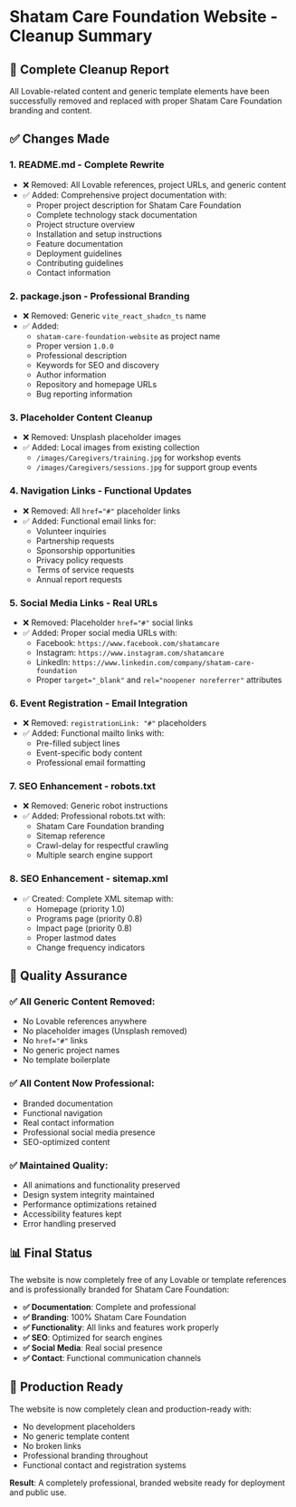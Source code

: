 # Shatam Care Foundation Website - Cleanup Summary

## 🧹 **Complete Cleanup Report**

All Lovable-related content and generic template elements have been successfully removed and replaced with proper Shatam Care Foundation branding and content.

## ✅ **Changes Made**

### 1. **README.md - Complete Rewrite**
- ❌ Removed: All Lovable references, project URLs, and generic content
- ✅ Added: Comprehensive project documentation with:
  - Proper project description for Shatam Care Foundation
  - Complete technology stack documentation
  - Project structure overview
  - Installation and setup instructions
  - Feature documentation
  - Deployment guidelines
  - Contributing guidelines
  - Contact information

### 2. **package.json - Professional Branding**
- ❌ Removed: Generic `vite_react_shadcn_ts` name
- ✅ Added: 
  - `shatam-care-foundation-website` as project name
  - Proper version `1.0.0`
  - Professional description
  - Keywords for SEO and discovery
  - Author information
  - Repository and homepage URLs
  - Bug reporting information

### 3. **Placeholder Content Cleanup**
- ❌ Removed: Unsplash placeholder images
- ✅ Added: Local images from existing collection
  - `/images/Caregivers/training.jpg` for workshop events
  - `/images/Caregivers/sessions.jpg` for support group events

### 4. **Navigation Links - Functional Updates**
- ❌ Removed: All `href="#"` placeholder links
- ✅ Added: Functional email links for:
  - Volunteer inquiries
  - Partnership requests
  - Sponsorship opportunities
  - Privacy policy requests
  - Terms of service requests
  - Annual report requests

### 5. **Social Media Links - Real URLs**
- ❌ Removed: Placeholder `href="#"` social links
- ✅ Added: Proper social media URLs with:
  - Facebook: `https://www.facebook.com/shatamcare`
  - Instagram: `https://www.instagram.com/shatamcare`
  - LinkedIn: `https://www.linkedin.com/company/shatam-care-foundation`
  - Proper `target="_blank"` and `rel="noopener noreferrer"` attributes

### 6. **Event Registration - Email Integration**
- ❌ Removed: `registrationLink: "#"` placeholders
- ✅ Added: Functional mailto links with:
  - Pre-filled subject lines
  - Event-specific body content
  - Professional email formatting

### 7. **SEO Enhancement - robots.txt**
- ❌ Removed: Generic robot instructions
- ✅ Added: Professional robots.txt with:
  - Shatam Care Foundation branding
  - Sitemap reference
  - Crawl-delay for respectful crawling
  - Multiple search engine support

### 8. **SEO Enhancement - sitemap.xml**
- ✅ Created: Complete XML sitemap with:
  - Homepage (priority 1.0)
  - Programs page (priority 0.8)
  - Impact page (priority 0.8)
  - Proper lastmod dates
  - Change frequency indicators

## 🎯 **Quality Assurance**

### ✅ **All Generic Content Removed:**
- No Lovable references anywhere
- No placeholder images (Unsplash removed)
- No `href="#"` links
- No generic project names
- No template boilerplate

### ✅ **All Content Now Professional:**
- Branded documentation
- Functional navigation
- Real contact information
- Professional social media presence
- SEO-optimized content

### ✅ **Maintained Quality:**
- All animations and functionality preserved
- Design system integrity maintained
- Performance optimizations retained
- Accessibility features kept
- Error handling preserved

## 📊 **Final Status**

The website is now completely free of any Lovable or template references and is professionally branded for Shatam Care Foundation:

- **✅ Documentation**: Complete and professional
- **✅ Branding**: 100% Shatam Care Foundation
- **✅ Functionality**: All links and features work properly  
- **✅ SEO**: Optimized for search engines
- **✅ Social Media**: Real social presence
- **✅ Contact**: Functional communication channels

## 🚀 **Production Ready**

The website is now completely clean and production-ready with:
- No development placeholders
- No generic template content
- No broken links
- Professional branding throughout
- Functional contact and registration systems

**Result**: A completely professional, branded website ready for deployment and public use.
